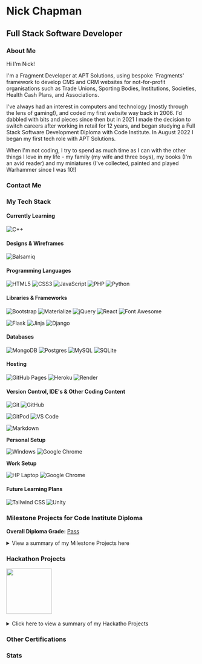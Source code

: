 # Nick Chapman
## Full Stack Software Developer

### About Me

Hi I'm Nick!

I'm a Fragment Developer at APT Solutions, using bespoke 'Fragments' framework to develop CMS and CRM websites for not-for-profit organisations such as Trade Unions, Sporting Bodies, Institutions, Societies, Health Cash Plans, and Associations.

I've always had an interest in computers and technology (mostly through the lens of gaming!), and coded my first website way back in 2006. I'd dabbled with bits and pieces since then but in 2021 I made the decision to switch careers after working in retail for 12 years, and began studying a Full Stack Software Development Diploma with Code Institute. In August 2022 I began my first tech role with APT Solutions.

When I'm not coding, I try to spend as much time as I can with the other things I love in my life - my family (my wife and three boys), my books (I'm an avid reader) and my miniatures (I've collected, painted and played Warhammer since I was 10!)

### Contact Me


### My Tech Stack
#### Currently Learning

![C++](https://img.shields.io/badge/C%2B%2B-00599C?style=for-the-badge&logo=c%2B%2B&logoColor=white)


#### Designs & Wireframes

![Balsamiq](https://img.shields.io/badge/Balsamiq%20-%23A60000.svg?&style=for-the-badge&logo=Balsamiq&logoColor=FFFFFF)


#### Programming Languages

![HTML5](https://img.shields.io/badge/HTML5-E34F26?style=for-the-badge&logo=html5&logoColor=white)
![CSS3](https://img.shields.io/badge/CSS3-1572B6?style=for-the-badge&logo=css3&logoColor=white)
![JavaScript](https://img.shields.io/badge/JavaScript-323330?style=for-the-badge&logo=javascript&logoColor=F7DF1E)
![PHP](https://img.shields.io/badge/php-%23777BB4.svg?style=for-the-badge&logo=php&logoColor=white)
![Python](https://img.shields.io/badge/python-3670A0?style=for-the-badge&logo=python&logoColor=ffdd54)


#### Libraries & Frameworks

![Bootstrap](https://img.shields.io/badge/Bootstrap-563D7C?style=for-the-badge&logo=bootstrap&logoColor=white)
![Materialize](https://img.shields.io/badge/Materialize%20-%23EE6E73.svg?&style=for-the-badge&logo=Materialize&logoColor=FFFFFF)
![jQuery](https://img.shields.io/badge/jQuery-0769AD?style=for-the-badge&logo=jquery&logoColor=white)
![React](https://img.shields.io/badge/react-%2320232a.svg?style=for-the-badge&logo=react&logoColor=%2361DAFB)
![Font Awesome](https://img.shields.io/badge/Font%20Awesome%20-%23339AF0.svg?&style=for-the-badge&logo=Font%20Awesome&logoColor=FFFFFF)

![Flask](https://img.shields.io/badge/flask-%23000.svg?style=for-the-badge&logo=flask&logoColor=white)
![Jinja](https://img.shields.io/badge/Jinja%20-%23000000.svg?&style=for-the-badge&logo=Jinja&logoColor=B41717)
![Django](https://img.shields.io/badge/django-%23092E20.svg?style=for-the-badge&logo=django&logoColor=white)


#### Databases

![MongoDB](https://img.shields.io/badge/MongoDB-%234ea94b.svg?style=for-the-badge&logo=mongodb&logoColor=white) 
![Postgres](https://img.shields.io/badge/postgres-%23316192.svg?style=for-the-badge&logo=postgresql&logoColor=white)
![MySQL](https://img.shields.io/badge/mysql-%2300f.svg?style=for-the-badge&logo=mysql&logoColor=white)
![SQLite](https://img.shields.io/badge/SQLite-07405E?style=for-the-badge&logo=sqlite&logoColor=white)


#### Hosting

![GitHub Pages](https://img.shields.io/static/v1?style=for-the-badge&message=GitHub+Pages&color=222222&logo=GitHub+Pages&logoColor=FFFFFF&label=)
![Heroku](https://img.shields.io/badge/heroku-%23430098.svg?style=for-the-badge&logo=heroku&logoColor=white)
![Render](https://img.shields.io/badge/Render-46E3B7?style=for-the-badge&logo=render&logoColor=white)

 
#### Version Control, IDE's & Other Coding Content

![Git](https://img.shields.io/badge/GIT-E44C30?style=for-the-badge&logo=git&logoColor=white)
![GitHub](https://img.shields.io/badge/GitHub-100000?style=for-the-badge&logo=github&logoColor=white)

![GitPod](https://img.shields.io/badge/Gitpod-000000?style=for-the-badge&logo=gitpod&logoColor=#FFAE33)
![VS Code](https://img.shields.io/badge/Visual_Studio_Code-0078D4?style=for-the-badge&logo=visual%20studio%20code&logoColor=white)


![Markdown](https://img.shields.io/badge/markdown-%23000000.svg?style=for-the-badge&logo=markdown&logoColor=white)


**Personal Setup**

![Windows](https://img.shields.io/badge/Windows-0078D6?style=for-the-badge&logo=windows&logoColor=white)
![Google Chrome](https://img.shields.io/badge/Google%20Chrome-4285F4?style=for-the-badge&logo=GoogleChrome&logoColor=white)


**Work Setup**

![HP Laptop](https://img.shields.io/badge/hp%20laptop-0096D6?style=for-the-badge&logo=hp&logoColor=white)
![Google Chrome](https://img.shields.io/badge/Google%20Chrome-4285F4?style=for-the-badge&logo=GoogleChrome&logoColor=white)


#### Future Learning Plans

![Tailwind CSS](https://img.shields.io/badge/Tailwind_CSS-38B2AC?style=for-the-badge&logo=tailwind-css&logoColor=white)
![Unity](https://img.shields.io/badge/Unity-100000?style=for-the-badge&logo=unity&logoColor=white)



### Milestone Projects for Code Institute Diploma

**Overall Diploma Grade:** 
[Pass](https://www.linkedin.com/in/nick-chapman-253b3b174/overlay/1635483048503/single-media-viewer/?profileId=ACoAACl1gp8BfI_Tv3Yymlwv62WNST8LIx4cgEw)

<details>
<summary>View a summary of my Milestone Projects here</summary>

| Milestone No.   | Project | Description | Grade | 
| :-----------: | :-----------: | :-----------: | :-----------: |
| 1 | <p><a href="https://github.com/NickChapman1988/SleepingDragonTerrain"><img src="https://github.com/NickChapman1988/SleepingDragonTerrain/blob/master/assets/images/amiresponsive.jpg"></a></p><p>Sleeping Dragon Terrain</p> | <p>A website created for a specialist commission service, based on my experience creating dioramas and scenery for wargaming. Created using HTML, CSS and Bootstrap. | Pass |
| 2 | <p><a href="https://github.com/NickChapman1988/FeelingHungry"><img src="https://github.com/NickChapman1988/FeelingHungry/blob/master/assets/images/amiresponsive.jpg"></a></p><p>Feeling Hungry</p> | <p>A recipe search app! Created with HTML, CSS, JavaScript & jQuery. Utilises the EmailJS and Spoonacular APIs | Pass |
| 3 | <p><a href="https://github.com/NickChapman1988/game-shelf"><img src="https://github.com/NickChapman1988/game-shelf/blob/main/static/images/home-screenshot.png"></a></p><p>Game Shelf</p> | <p>A board game review library and review site. Created with HTML, CSS, Materialize, JavaScript, Python, Flask and mongoDB.</p> | Pass |
| 4 | <p><a href="https://github.com/NickChapman1988/sleeping-dragon-hobby-shop"><img src="https://github.com/NickChapman1988/sleeping-dragon-hobby-shop/blob/main/media/testing/sleeping-dragon.png"></a></p><p>Sleeping Dragon Hobby Shop</p> | <p>The Sleeping Dragon Hobby Shop - selling all your scenics modelling and hobby supply needs! A full-stack e-commerce site built with Django and Stripe payments. This site utilises HTML, CSS, JavaScript, Python. Uses both SQLite and postgreSQL relational databases and Amazon AWS S3.</p> | Pass |

</details>

### Hackathon Projects

<a href="https://eu.badgr.com/public/assertions/IiGTRHn_QyiJsetLpNMdfQ"><img width="120px" height="120px"  src="https://api.eu.badgr.io/public/assertions/IiGTRHn_QyiJsetLpNMdfQ/image"></a>

<details>
<summary>Click here to view a summary of my Hackatho Projects</summary>
  

| Date, Theme & Organiser   | Hackathon Project | Place |
| :--------: | :-----------: | :--------------: |
| <p>January 2022:</p><p>Accelerating the future of workforce well-being and mindfulness.</p><p>Organised by the Code Institute & Soda social.</p> | <p><a href="https://github.com/NickChapman1988/hackathon_team_4"><img src="Screenshot 2023-10-09 131936.png" /></a></p><p>My Mind's Eye</p> | <a href="https://eu.badgr.com/public/assertions/IiGTRHn_QyiJsetLpNMdfQ"><img  src="https://eu.badgr.com/public/assertions/IiGTRHn_QyiJsetLpNMdfQ/image"></a> |

</details>

### Other Certifications


### Stats

